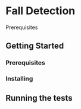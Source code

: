 # Fall Detection
Prerequisites
## Getting Started

### Prerequisites

### Installing

## Running the tests
